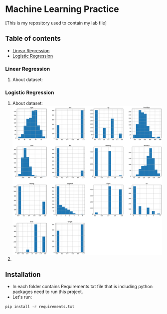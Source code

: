 #  Machine Learning Practice 
[This is my repository used to contain my lab file]
## Table of contents
* [Linear Regression](#linear)
* [Logistic Regression](#logistic)
### Linear Regression<a name="linear"></a>
1. About dataset:

### Logistic Regression<a name="logistic"></a>
1. About dataset:
![](./Image/Logistic/dataset.png)
3. 
## Installation
* In each folder contains Requirements.txt file that is including python packages need to run this project.
* Let's run:
```
pip install -r requirements.txt
```



